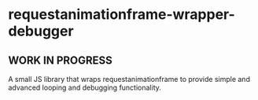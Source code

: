 # requestanimationframe-wrapper-debugger

## WORK IN PROGRESS 

A small JS library that wraps requestanimationframe to provide simple and advanced looping and debugging functionality.